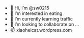 - 👋 Hi, I’m @sw0215
- 👀 I’m interested in eating
- 🌱 I’m currently learning traffic
- 💞️ I’m looking to collaborate on ...
- 📫 xiaoheicat.wordpress.com

<!---
sw0215/sw0215 is a ✨ special ✨ repository because its `README.md` (this file) appears on your GitHub profile.
You can click the Preview link to take a look at your changes.
--->
